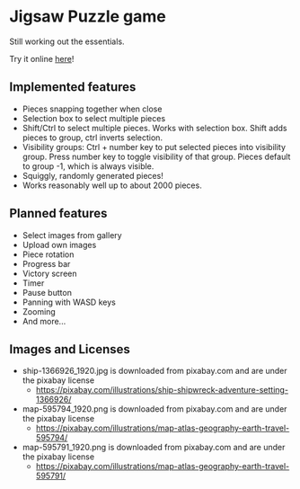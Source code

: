 # Jigsaw Puzzle game
Still working out the essentials. 

Try it online [here](https://tipulidae.github.io/jigsaw)! 

## Implemented features
* Pieces snapping together when close
* Selection box to select multiple pieces
* Shift/Ctrl to select multiple pieces. Works with selection box. Shift adds pieces to group, ctrl inverts selection.
* Visibility groups: Ctrl + number key to put selected pieces into visibility group. 
Press number key to toggle visibility of that group. Pieces default to group -1, which is always visible.
* Squiggly, randomly generated pieces!
* Works reasonably well up to about 2000 pieces.

## Planned features
* Select images from gallery
* Upload own images
* Piece rotation
* Progress bar
* Victory screen
* Timer
* Pause button
* Panning with WASD keys
* Zooming
* And more...

## Images and Licenses
* ship-1366926_1920.jpg is downloaded from pixabay.com and are under the pixabay license
    - https://pixabay.com/illustrations/ship-shipwreck-adventure-setting-1366926/ 
* map-595794_1920.png is downloaded from pixabay.com and are under the pixabay license
    - https://pixabay.com/illustrations/map-atlas-geography-earth-travel-595794/
* map-595791_1920.png is downloaded from pixabay.com and are under the pixabay license
    - https://pixabay.com/illustrations/map-atlas-geography-earth-travel-595791/
    